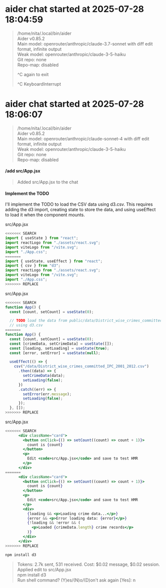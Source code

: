 
# aider chat started at 2025-07-28 18:04:59

> /home/nita/.local/bin/aider  
> Aider v0.85.2  
> Main model: openrouter/anthropic/claude-3.7-sonnet with diff edit format, infinite output  
> Weak model: openrouter/anthropic/claude-3-5-haiku  
> Git repo: none  
> Repo-map: disabled  
>  
>  
> ^C again to exit  
>  
>  
> ^C KeyboardInterrupt  

# aider chat started at 2025-07-28 18:06:07

> /home/nita/.local/bin/aider  
> Aider v0.85.2  
> Main model: openrouter/anthropic/claude-sonnet-4 with diff edit format, infinite output  
> Weak model: openrouter/anthropic/claude-3-5-haiku  
> Git repo: none  
> Repo-map: disabled  

#### /add src/App.jsx  
> Added src/App.jsx to the chat  

#### Implement the TODO  

I'll implement the TODO to load the CSV data using d3.csv. This requires adding the d3 import, creating state to store the data, and using useEffect to load it when the component mounts.

src/App.jsx
```jsx
<<<<<<< SEARCH
import { useState } from "react";
import reactLogo from "./assets/react.svg";
import viteLogo from "/vite.svg";
import "./App.css";
=======
import { useState, useEffect } from "react";
import { csv } from "d3";
import reactLogo from "./assets/react.svg";
import viteLogo from "/vite.svg";
import "./App.css";
>>>>>>> REPLACE
```

src/App.jsx
```jsx
<<<<<<< SEARCH
function App() {
  const [count, setCount] = useState(0);

  // TODO load the data from public/data/District_wise_crimes_committed_IPC_2001_2012.csv
  // using d3.csv
=======
function App() {
  const [count, setCount] = useState(0);
  const [crimeData, setCrimeData] = useState([]);
  const [loading, setLoading] = useState(true);
  const [error, setError] = useState(null);

  useEffect(() => {
    csv("/data/District_wise_crimes_committed_IPC_2001_2012.csv")
      .then((data) => {
        setCrimeData(data);
        setLoading(false);
      })
      .catch((err) => {
        setError(err.message);
        setLoading(false);
      });
  }, []);
>>>>>>> REPLACE
```

src/App.jsx
```jsx
<<<<<<< SEARCH
      <div className="card">
        <button onClick={() => setCount((count) => count + 1)}>
          count is {count}
        </button>
        <p>
          Edit <code>src/App.jsx</code> and save to test HMR
        </p>
      </div>
=======
      <div className="card">
        <button onClick={() => setCount((count) => count + 1)}>
          count is {count}
        </button>
        <p>
          Edit <code>src/App.jsx</code> and save to test HMR
        </p>
        <div>
          {loading && <p>Loading crime data...</p>}
          {error && <p>Error loading data: {error}</p>}
          {!loading && !error && (
            <p>Loaded {crimeData.length} crime records</p>
          )}
        </div>
      </div>
>>>>>>> REPLACE
```

```bash
npm install d3
```

> Tokens: 2.7k sent, 531 received. Cost: $0.02 message, $0.02 session.  
> Applied edit to src/App.jsx  
> npm install d3  
> Run shell command? (Y)es/(N)o/(D)on't ask again [Yes]: n  
